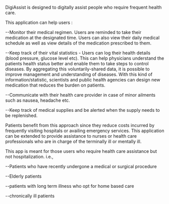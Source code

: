 ﻿DigiAssist is designed to digitally assist people who require frequent health care.


This application can help users :


--Monitor their medical regimen. Users are reminded to take their medication at the designated time. Users can also view their daily medical schedule as well as view details of the medication prescribed to them.


--Keep track of their vital statistics - Users can log their health details (blood pressure, glucose level etc). This can help physicians understand the patients health status better and enable them to take steps to control diseases. By aggregating this voluntarily-shared data, it is possible to improve management and understanding of diseases. With this kind of information/statistic, scientists and public health agencies can design new medication that reduces the burden on patients.


--Communicate with their health care provider in case of minor ailments such as nausea, headache etc.


--Keep track of medical supplies and be alerted when the supply needs to be replenished.




Patients benefit from this approach since they reduce costs incurred by frequently visiting hospitals or availing emergency services.
This application can be extended to provide assistance to nurses or health care professionals who are in charge of the terminally ill or mentally ill.


This app is meant for those users who require health care assistance but not hospitalization. i.e.,


--Patients who have recently undergone a medical or surgical procedure


--Elderly patients


--patients with long term illness who opt for home based care


--chronically ill patients